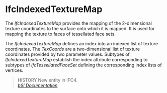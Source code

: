 IfcIndexedTextureMap
====================
The _IfcIndexedTextureMap_ provides the mapping of the 2-dimensional texture
coordinates to the surface onto which it is mapped. It is used for mapping the
texture to faces of tessellated face sets.  
  
The _IfcIndexedTextureMap_ defines an index into an indexed list of texture
coordinates. The _TexCoords_ are a two-dimensional list of texture coordinates
provided by two parameter values. Subtypes of _IfcIndexedTextureMap_ establish
the index attribute corresponding to subtypes of _IfcTessellatedFaceSet_
defining the corresponding index lists of vertices.  
  
> HISTORY  New entity in IFC4.  
[ _bSI
Documentation_](https://standards.buildingsmart.org/IFC/DEV/IFC4_2/FINAL/HTML/schema/ifcpresentationappearanceresource/lexical/ifcindexedtexturemap.htm)


